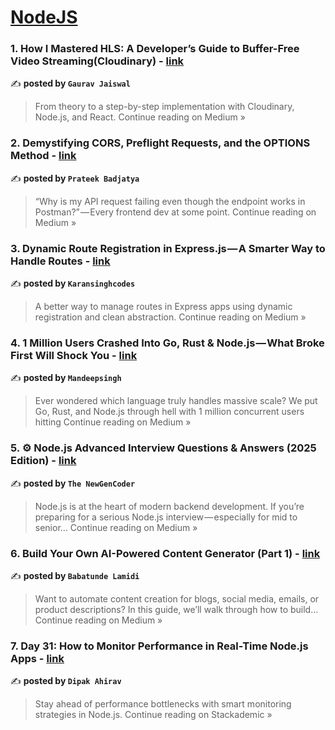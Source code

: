 
<h1><a href=https://medium.com/tag/nodejs/recommended target="_blank" rel="noopener noreferrer">NodeJS</a></h1>
<h3>1. How I Mastered HLS: A Developer’s Guide to Buffer-Free Video Streaming(Cloudinary) - <a href="https://medium.com/@gauravjaiswal.iiita/how-i-mastered-hls-a-developers-guide-to-buffer-free-video-streaming-cloudinary-58cba1c80ce0?source=rss------nodejs-5" target="_blank" rel="noopener noreferrer">link</a></h3>

✍️ **posted by `Gaurav Jaiswal`**

<blockquote>From theory to a step-by-step implementation with Cloudinary, Node.js, and React.
Continue reading on Medium »</blockquote>

<h3>2.  Demystifying CORS, Preflight Requests, and the OPTIONS Method - <a href="https://explore-code-with-me.medium.com/demystifying-cors-preflight-requests-and-the-options-method-595198e3b3d9?source=rss------nodejs-5" target="_blank" rel="noopener noreferrer">link</a></h3>

✍️ **posted by `Prateek Badjatya`**

<blockquote>“Why is my API request failing even though the endpoint works in Postman?” — Every frontend dev at some point.
Continue reading on Medium »</blockquote>

<h3>3. Dynamic Route Registration in Express.js — A Smarter Way to Handle Routes - <a href="https://medium.com/@karansinghcodes/dynamic-route-registration-in-express-js-a-smarter-way-to-handle-routes-6bbcda4a46d9?source=rss------nodejs-5" target="_blank" rel="noopener noreferrer">link</a></h3>

✍️ **posted by `Karansinghcodes`**

<blockquote>A better way to manage routes in Express apps using dynamic registration and clean abstraction.
Continue reading on Medium »</blockquote>

<h3>4. 1 Million Users Crashed Into Go, Rust & Node.js — What Broke First Will Shock You - <a href="https://mandeepsingh90274.medium.com/1-million-users-crashed-into-go-rust-node-js-what-broke-first-will-shock-you-bd54b43cefeb?source=rss------nodejs-5" target="_blank" rel="noopener noreferrer">link</a></h3>

✍️ **posted by `Mandeepsingh`**

<blockquote>Ever wondered which language truly handles massive scale? We put Go, Rust, and Node.js through hell with 1 million concurrent users hitting
Continue reading on Medium »</blockquote>

<h3>5. ⚙️ Node.js Advanced Interview Questions & Answers (2025 Edition)  - <a href="https://medium.com/@theNewGenCoder/%EF%B8%8F-node-js-advanced-interview-questions-answers-2025-edition-b33c622022e4?source=rss------nodejs-5" target="_blank" rel="noopener noreferrer">link</a></h3>

✍️ **posted by `The NewGenCoder`**

<blockquote>Node.js is at the heart of modern backend development. If you’re preparing for a serious Node.js interview — especially for mid to senior…
Continue reading on Medium »</blockquote>

<h3>6. Build Your Own AI-Powered Content Generator (Part 1) - <a href="https://medium.com/@babatundelamidi/build-your-own-ai-powered-content-generator-part-1-cf55a4b07f38?source=rss------nodejs-5" target="_blank" rel="noopener noreferrer">link</a></h3>

✍️ **posted by `Babatunde Lamidi`**

<blockquote>Want to automate content creation for blogs, social media, emails, or product descriptions? In this guide, we’ll walk through how to build…
Continue reading on Medium »</blockquote>

<h3>7. Day 31: How to Monitor Performance in Real-Time Node.js Apps - <a href="https://blog.stackademic.com/day-31-how-to-monitor-performance-in-real-time-node-js-apps-cd381d56069f?source=rss------nodejs-5" target="_blank" rel="noopener noreferrer">link</a></h3>

✍️ **posted by `Dipak Ahirav`**

<blockquote>Stay ahead of performance bottlenecks with smart monitoring strategies in Node.js.
Continue reading on Stackademic »</blockquote>


